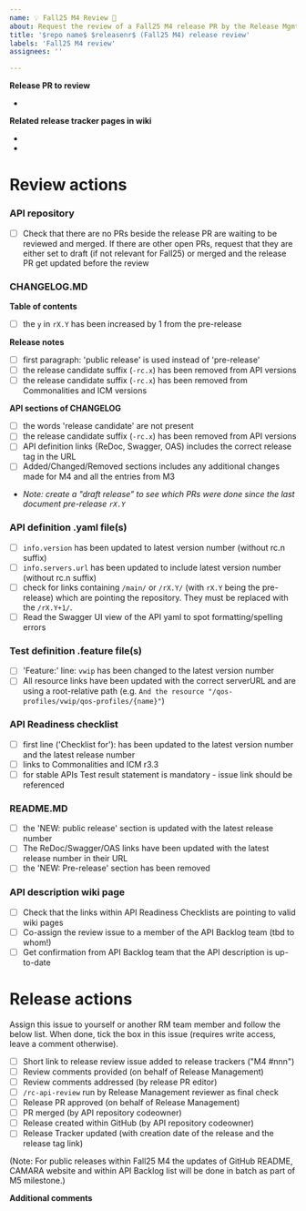 ```yaml
---
name: 💡 Fall25 M4 Review 🌟
about: Request the review of a Fall25 M4 release PR by the Release Mgmt team
title: '$repo name$ $releasenr$ (Fall25 M4) release review'
labels: 'Fall25 M4 review'
assignees: ''

---
```



**Release PR to review**
<!-- Put here the link to the release PR that need to be reviewed -->

- 

**Related release tracker pages in wiki**
<!-- Put here the link(s) to the release trackers of the API versions which will (pre)-released with the release PR -->

- 
- 

# Review actions

### API repository
- [ ] Check that there are no PRs beside the release PR are waiting to be reviewed and merged. If there are other open PRs, request that they are either set to draft (if not relevant for Fall25) or merged and the release PR get updated before the review

### CHANGELOG.MD 
**Table of contents**
- [ ] the `y` in `rX.Y` has been increased by 1 from the pre-release 

**Release notes**
- [ ] first paragraph: 'public release' is used instead of 'pre-release'
- [ ] the release candidate suffix (`-rc.x`) has been removed from API versions
- [ ] the release candidate suffix (`-rc.x`) has been removed from Commonalities and ICM versions

**API sections of CHANGELOG**
- [ ] the words 'release candidate' are not present
- [ ] the release candidate suffix (`-rc.x`) has been removed from API versions
- [ ] API definition links {ReDoc, Swagger, OAS) includes the correct release tag in the URL
- [ ] Added/Changed/Removed sections includes any additional changes made for M4 and all the entries from M3
- _Note: create a "draft release" to see which PRs were done since the last document pre-release `rX.Y`_

### API definition .yaml file(s)
- [ ] `info.version` has been updated to latest version number (without rc.n suffix)
- [ ] `info.servers.url` has been updated to include latest version number (without rc.n suffix)
- [ ] check for links containing `/main/` or `/rX.Y/` (with `rX.Y` being the pre-release) which are pointing the repository. They must be replaced with the `/rX.Y+1/`.
- [ ] Read the Swagger UI view of the API yaml to spot formatting/spelling errors

### Test definition .feature file(s)
- [ ] 'Feature:' line: `vwip` has been changed to the latest version number
- [ ] All resource links have been updated with the correct serverURL and are using a root-relative path (e.g. `And the resource "/qos-profiles/vwip/qos-profiles/{name}"`)

### API Readiness checklist
- [ ] first line ('Checklist for'): has been updated to the latest version number and the latest release number
- [ ] links to Commonalities and ICM r3.3
- [ ] for stable APIs Test result statement is mandatory - issue link should be referenced

### README.MD
- [ ] the 'NEW: public release' section is updated with the latest release number
- [ ] The ReDoc/Swagger/OAS links have been updated with the latest release number in their URL
- [ ] the 'NEW: Pre-release' section has been removed

### API description wiki page
- [ ] Check that the links within API Readiness Checklists are pointing to valid wiki pages
- [ ] Co-assign the review issue to a member of the API Backlog team (tbd to whom!)
- [ ] Get confirmation from API Backlog team that the API description is up-to-date

# Release actions

Assign this issue to yourself or another RM team member and follow the below list. 
When done, tick the box in this issue (requires write access, leave a comment otherwise). 

- [ ] Short link to release review issue added to release trackers ("M4 #nnn")
- [ ] Review comments provided (on behalf of Release Management)
- [ ] Review comments addressed (by release PR editor)
- [ ] `/rc-api-review` run by Release Management reviewer as final check
- [ ] Release PR approved (on behalf of Release Management)
- [ ] PR merged (by API repository codeowner)
- [ ] Release created within GitHub (by API repository codeowner)
- [ ] Release Tracker updated (with creation date of the release and the release tag link)

(Note: For public releases within Fall25 M4 the updates of GitHub README, CAMARA website and within API Backlog list will be done in batch as part of M5 milestone.)

**Additional comments**
<!-- Add any other comments here as needed. -->
